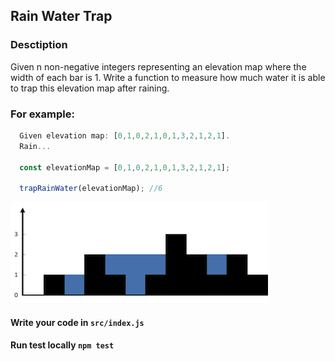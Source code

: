 ## Rain Water Trap

### Desctiption

Given n non-negative integers representing an elevation map where the width of each bar is 1.
Write a function to measure how much water it is able to trap this elevation map after raining.

### For example:
```javascript
  Given elevation map: [0,1,0,2,1,0,1,3,2,1,2,1].
  Rain...
 
  const elevationMap = [0,1,0,2,1,0,1,3,2,1,2,1];

  trapRainWater(elevationMap); //6
```
![After rain](./images/rainwatertrap.png)

#### Write your code in `src/index.js`
#### Run test locally `npm test`
